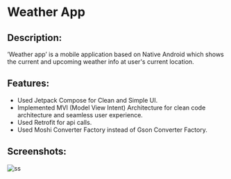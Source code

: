# Weather App

## Description:
’Weather app’ is a mobile application based on Native Android which shows the current and upcoming weather info at user's current location. 

## Features:
- Used Jetpack Compose for Clean and Simple UI.
- Implemented MVI (Model View Intent) Architecture for clean code architecture and seamless user experience.
- Used Retrofit for api calls.
- Used Moshi Converter Factory instead of Gson Converter Factory.

## Screenshots:
![ss](https://github.com/akshatgondane/WeatherApp/assets/59738771/25bf681a-9b17-43b2-befb-cb8e94ec9a32)
